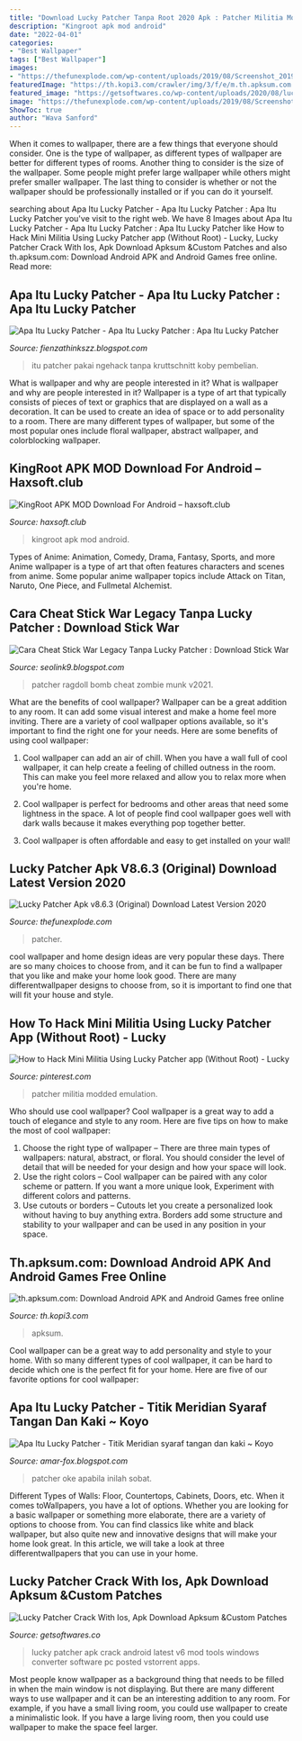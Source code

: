 ```yaml
---
title: "Download Lucky Patcher Tanpa Root 2020 Apk : Patcher Militia Modded Emulation"
description: "Kingroot apk mod android"
date: "2022-04-01"
categories:
- "Best Wallpaper"
tags: ["Best Wallpaper"]
images:
- "https://thefunexplode.com/wp-content/uploads/2019/08/Screenshot_20190822-180413-485x1024.png"
featuredImage: "https://th.kopi3.com/crawler/img/3/f/e/m.th.apksum.com.png"
featured_image: "https://getsoftwares.co/wp-content/uploads/2020/08/lucky-putcher-300x169.png"
image: "https://thefunexplode.com/wp-content/uploads/2019/08/Screenshot_20190822-180413-485x1024.png"
ShowToc: true
author: "Wava Sanford"
---
```



When it comes to wallpaper, there are a few things that everyone should consider. One is the type of wallpaper, as different types of wallpaper are better for different types of rooms. Another thing to consider is the size of the wallpaper. Some people might prefer large wallpaper while others might prefer smaller wallpaper. The last thing to consider is whether or not the wallpaper should be professionally installed or if you can do it yourself.

	

		
searching about Apa Itu Lucky Patcher - Apa Itu Lucky Patcher : Apa Itu Lucky Patcher you've visit to the right web. We have 8 Images about Apa Itu Lucky Patcher - Apa Itu Lucky Patcher : Apa Itu Lucky Patcher like How to Hack Mini Militia Using Lucky Patcher app (Without Root) - Lucky, Lucky Patcher Crack With Ios, Apk Download Apksum &amp;Custom Patches and also th.apksum.com: Download Android APK and Android Games free online. Read more:
		
    
## Apa Itu Lucky Patcher - Apa Itu Lucky Patcher : Apa Itu Lucky Patcher

<img loading=lazy src="https://lh6.googleusercontent.com/proxy/xXJUdSMxGfEAQ4uhftMIlfFW9W8VBImte5sAjtWsqm534p7lSzfzSs2pAiFf7Epo1OwYeI7PVZgfaFGBzq5urL710bVkKGl2ldtxeEL7-WjXd2F_bEtH-hPs=s0-d" onerror="this.onerror=null;this.src='https://tse4.mm.bing.net/th?id=OIP.QydohHbEkFJbqGzRmQ7PXgHaDm&amp;pid=15.1';" alt="Apa Itu Lucky Patcher - Apa Itu Lucky Patcher : Apa Itu Lucky Patcher">

_Source: fienzathinkszz.blogspot.com_

>itu patcher pakai ngehack tanpa kruttschnitt koby pembelian. 

	

What is wallpaper and why are people interested in it?
What is wallpaper and why are people interested in it?
Wallpaper is a type of art that typically consists of pieces of text or graphics that are displayed on a wall as a decoration. It can be used to create an idea of space or to add personality to a room. There are many different types of wallpaper, but some of the most popular ones include floral wallpaper, abstract wallpaper, and colorblocking wallpaper.

    
## KingRoot APK MOD Download For Android – Haxsoft.club

<img loading=lazy src="https://3.bp.blogspot.com/-2vCiwHYLHtk/XP9QQqbnoEI/AAAAAAAAb-4/aN2OA3eDEQY4Rnl7faOj8pZ_5twFODfXgCLcBGAs/s1600/KingRoot%2BAPK%2B1.jpg" onerror="this.onerror=null;this.src='https://tse4.mm.bing.net/th?id=OIP.4QgxPIU5hiiQ7q4lK1WQEgHaL3&amp;pid=15.1';" alt="KingRoot APK MOD Download For Android – haxsoft.club">

_Source: haxsoft.club_

>kingroot apk mod android. 

	

Types of Anime: Animation, Comedy, Drama, Fantasy, Sports, and more
Anime wallpaper is a type of art that often features characters and scenes from anime. Some popular anime wallpaper topics include Attack on Titan, Naruto, One Piece, and Fullmetal Alchemist.

    
## Cara Cheat Stick War Legacy Tanpa Lucky Patcher : Download Stick War

<img loading=lazy src="https://i.pinimg.com/originals/6e/ae/cf/6eaecfe205d9e1633c7ae96bdd1fcd55.jpg" onerror="this.onerror=null;this.src='https://tse1.mm.bing.net/th?id=OIP.JR82uVbaLU4J9ppLnmNWEgHaEK&amp;pid=15.1';" alt="Cara Cheat Stick War Legacy Tanpa Lucky Patcher : Download Stick War">

_Source: seolink9.blogspot.com_

>patcher ragdoll bomb cheat zombie munk v2021. 

	

What are the benefits of cool wallpaper?
Wallpaper can be a great addition to any room. It can add some visual interest and make a home feel more inviting. There are a variety of cool wallpaper options available, so it's important to find the right one for your needs. Here are some benefits of using cool wallpaper: 
1. Cool wallpaper can add an air of chill. When you have a wall full of cool wallpaper, it can help create a feeling of chilled outness in the room. This can make you feel more relaxed and allow you to relax more when you're home. 

2. Cool wallpaper is perfect for bedrooms and other areas that need some lightness in the space. A lot of people find cool wallpaper goes well with dark walls because it makes everything pop together better. 

3. Cool wallpaper is often affordable and easy to get installed on your wall!

    
## Lucky Patcher Apk V8.6.3 (Original) Download Latest Version 2020

<img loading=lazy src="https://thefunexplode.com/wp-content/uploads/2019/08/Screenshot_20190822-180413-485x1024.png" onerror="this.onerror=null;this.src='https://tse2.mm.bing.net/th?id=OIP.VE8OlaGFsc2ApEqip5nmHwHaPo&amp;pid=15.1';" alt="Lucky Patcher Apk v8.6.3 (Original) Download Latest Version 2020">

_Source: thefunexplode.com_

>patcher. 

	

cool wallpaper and home design ideas are very popular these days. There are so many choices to choose from, and it can be fun to find a wallpaper that you like and make your home look good. There are many differentwallpaper designs to choose from, so it is important to find one that will fit your house and style.

    
## How To Hack Mini Militia Using Lucky Patcher App (Without Root) - Lucky

<img loading=lazy src="https://i.pinimg.com/736x/90/57/ec/9057ec2721567de315a354564706d913.jpg" onerror="this.onerror=null;this.src='https://tse3.mm.bing.net/th?id=OIP.PMbbganH4Ocg-9AXKVW4XgHaNK&amp;pid=15.1';" alt="How to Hack Mini Militia Using Lucky Patcher app (Without Root) - Lucky">

_Source: pinterest.com_

>patcher militia modded emulation. 

	

Who should use cool wallpaper?
Cool wallpaper is a great way to add a touch of elegance and style to any room. Here are five tips on how to make the most of cool wallpaper: 
1) Choose the right type of wallpaper – There are three main types of wallpapers: natural, abstract, or floral. You should consider the level of detail that will be needed for your design and how your space will look. 
2) Use the right colors – Cool wallpaper can be paired with any color scheme or pattern. If you want a more unique look, Experiment with different colors and patterns. 
3) Use cutouts or borders – Cutouts let you create a personalized look without having to buy anything extra. Borders add some structure and stability to your wallpaper and can be used in any position in your space.

    
## Th.apksum.com: Download Android APK And Android Games Free Online

<img loading=lazy src="https://th.kopi3.com/crawler/img/3/f/e/m.th.apksum.com.png" onerror="this.onerror=null;this.src='https://tse3.mm.bing.net/th?id=OIP.S082O9wyZ4jUhg6cU4lXwgAAAA&amp;pid=15.1';" alt="th.apksum.com: Download Android APK and Android Games free online">

_Source: th.kopi3.com_

>apksum. 

	

Cool wallpaper can be a great way to add personality and style to your home. With so many different types of cool wallpaper, it can be hard to decide which one is the perfect fit for your home. Here are five of our favorite options for cool wallpaper: 

    
## Apa Itu Lucky Patcher - Titik Meridian Syaraf Tangan Dan Kaki ~ Koyo

<img loading=lazy src="https://2.bp.blogspot.com/-WIgPyJsKVKQ/XGwS2SxbHvI/AAAAAAAAEkw/D_Ds2aNY6folvZ8m24jPYrZfx3iYlBU7wCEwYBhgL/s1600/cara%2Bdownload%2Blucky%2Bpatcher.png" onerror="this.onerror=null;this.src='https://tse4.mm.bing.net/th?id=OIP.mEyDGMqxFZRdKBOdOAswNwHaNK&amp;pid=15.1';" alt="Apa Itu Lucky Patcher - Titik Meridian syaraf tangan dan kaki ~ Koyo">

_Source: amar-fox.blogspot.com_

>patcher oke apabila inilah sobat. 

	

Different Types of Walls: Floor, Countertops, Cabinets, Doors, etc.
When it comes toWallpapers, you have a lot of options. Whether you are looking for a basic wallpaper or something more elaborate, there are a variety of options to choose from. You can find classics like white and black wallpaper, but also quite new and innovative designs that will make your home look great. In this article, we will take a look at three differentwallpapers that you can use in your home.

    
## Lucky Patcher Crack With Ios, Apk Download Apksum &amp;Custom Patches

<img loading=lazy src="https://getsoftwares.co/wp-content/uploads/2020/08/lucky-putcher-300x169.png" onerror="this.onerror=null;this.src='https://tse1.mm.bing.net/th?id=OIP.pMDxEg0vuFidDls7Dgs6ogAAAA&amp;pid=15.1';" alt="Lucky Patcher Crack With Ios, Apk Download Apksum &amp;Custom Patches">

_Source: getsoftwares.co_

>lucky patcher apk crack android latest v6 mod tools windows converter software pc posted vstorrent apps. 

	

Most people know wallpaper as a background thing that needs to be filled in when the main window is not displaying. But there are many different ways to use wallpaper and it can be an interesting addition to any room. For example, if you have a small living room, you could use wallpaper to create a minimalistic look. If you have a large living room, then you could use wallpaper to make the space feel larger.

